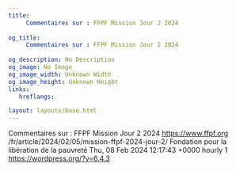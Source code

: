 ```yaml
---
title: 
     Commentaires sur : FFPF Mission Jour 2 2024
    
og_title: 
     Commentaires sur : FFPF Mission Jour 2 2024
    
og_description: No Description
og_image: No Image
og_image_width: Unknown Width
og_image_height: Unknown Height
links:
   hreflangs:

layout: layouts/base.html
---
```

Commentaires sur : FFPF Mission Jour 2 2024  https://www.ffpf.org
/fr/article/2024/02/05/mission-ffpf-2024-jour-2/  Fondation pour la libération
de la pauvreté  Thu, 08 Feb 2024 12:17:43 +0000  hourly  1
https://wordpress.org/?v=6.4.3

